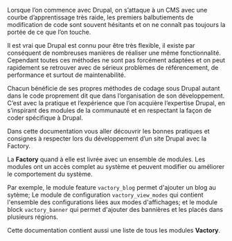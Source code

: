 Lorsque l’on commence avec Drupal, on s’attaque à un CMS avec une courbe d’apprentissage très raide, les premiers balbutiements de modification de code sont souvent hésitants et on ne connaît pas toujours la portée de ce que l’on touche.

Il est vrai que Drupal est connu pour être très flexible, il existe par conséquent de nombreuses manières de réaliser une même fonctionnalité. Cependant toutes ces méthodes ne sont pas forcément adaptées et on peut rapidement se retrouver avec de sérieux problèmes de référencement, de performance et surtout de maintenabilité.

Chacun bénéficie de ses propres méthodes de codage sous Drupal autant dans le code proprement dit que dans l’organisation de son développement. C’est avec la pratique et l’expérience que l’on acquière l’expertise Drupal, en s’inspirant des modules de la communauté et en respectant la façon de coder spécifique à Drupal.

Dans cette documentation vous aller découvrir les bonnes pratiques et consignes à respecter lors du développement d’un site Drupal avec la Factory.

La **Factory** quand à elle est livrée avec un ensemble de modules. Les modules ont un accès complet au système et peuvent modifier ou améliorer le comportement du système.

Par exemple, le module feature `vactory_blog` permet d'ajouter un blog au sytème; Le module de configuration `vactory_view_modes` qui contient l'ensemble des configurations liées aux modes d'affichages; et le module block `vactory_banner` qui permet d'ajouter des bannières et les placés dans plusieurs régions.

Cette documentation contient aussi une liste de tous les modules **Vactory**.
